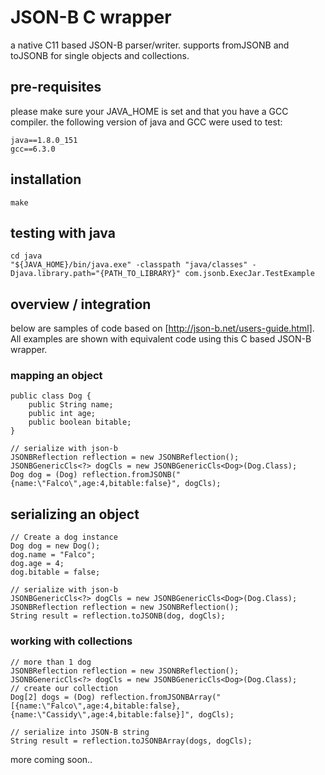 # JSON-B C wrapper

a native C11 based JSON-B parser/writer. supports fromJSONB and toJSONB for
single objects and collections. 

## pre-requisites

please make sure your JAVA_HOME is set and that you have a GCC compiler.
the following version of java and GCC were used to test:

```
java==1.8.0_151
gcc==6.3.0
```


## installation

```
make
```

## testing with java
 
```
cd java
"${JAVA_HOME}/bin/java.exe" -classpath "java/classes" -Djava.library.path="{PATH_TO_LIBRARY}" com.jsonb.ExecJar.TestExample
```

## overview / integration

below are samples of code based on [http://json-b.net/users-guide.html].
All examples are shown with equivalent code using this C based JSON-B wrapper.

### mapping an object

```
public class Dog {
    public String name;
    public int age;
    public boolean bitable;
}

// serialize with json-b
JSONBReflection reflection = new JSONBReflection();
JSONBGenericCls<?> dogCls = new JSONBGenericCls<Dog>(Dog.Class);
Dog dog = (Dog) reflection.fromJSONB("{name:\"Falco\",age:4,bitable:false}", dogCls);

```

## serializing an object

```
// Create a dog instance
Dog dog = new Dog();
dog.name = "Falco";
dog.age = 4;
dog.bitable = false;

// serialize with json-b
JSONBGenericCls<?> dogCls = new JSONBGenericCls<Dog>(Dog.Class);
JSONBReflection reflection = new JSONBReflection();
String result = reflection.toJSONB(dog, dogCls);
```

### working with collections

```
// more than 1 dog
JSONBReflection reflection = new JSONBReflection();
JSONBGenericCls<?> dogCls = new JSONBGenericCls<Dog>(Dog.Class);
// create our collection
Dog[2] dogs = (Dog) reflection.fromJSONBArray("[{name:\"Falco\",age:4,bitable:false}, {name:\"Cassidy\",age:4,bitable:false}]", dogCls);

// serialize into JSON-B string
String result = reflection.toJSONBArray(dogs, dogCls);
```

more coming soon..
